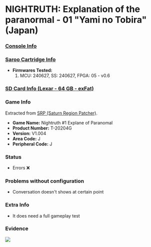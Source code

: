 # NIGHTRUTH: Explanation of the paranormal - 01 "Yami no Tobira" (Japan)

### [Console Info](../../../../Info/Consoles/VA13/README.md)

### [Saroo Cartridge Info](../../../../Info/Cartridges/RetroGameParadiseStore/1.32F/README.md)

- <b>Firmwares Tested:</b>
  1. MCU: 240627, SS: 240627, FPGA: 05 - v0.6

### [SD Card Info (Lexar - 64 GB - exFat)](../../../../Info/SdCards/Lexar/64GB/exfat/README.md)

### Game Info

Extracted from [SRP (Saturn Region Patcher)](https://segaxtreme.net/resources/saturn-region-patcher.81/download).

- <b>Game Name:</b> Nightruth #1 Explane of Paranomal
- <b>Product Number:</b> T-20204G
- <b>Version:</b> V1.004
- <b>Area Code:</b> J
- <b>Peripheral Code:</b> J

### Status

- Errors :x:

### Problems without configuration

- Conversation doesn't shows at certain point

### Extra Info

- It does need a full gameplay test

### Evidence

[![](https://img.youtube.com/vi/g_tgZUjou2w/0.jpg)](https://www.youtube.com/watch?v=g_tgZUjou2w)
